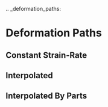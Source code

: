 .. _deformation_paths:
   
Deformation Paths
=================

Constant Strain-Rate
--------------------

Interpolated
------------

Interpolated By Parts
---------------------

